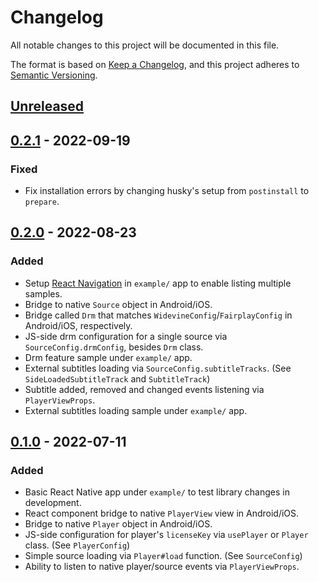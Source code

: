 # Changelog

All notable changes to this project will be documented in this file.

The format is based on [Keep a Changelog](https://keepachangelog.com/en/1.0.0/),
and this project adheres to [Semantic Versioning](https://semver.org/spec/v2.0.0.html).

## [Unreleased]

## [0.2.1] - 2022-09-19

### Fixed

- Fix installation errors by changing husky's setup from `postinstall` to `prepare`.

## [0.2.0] - 2022-08-23

### Added

- Setup [React Navigation](https://github.com/react-navigation/react-navigation) in `example/` app to enable listing multiple samples.
- Bridge to native `Source` object in Android/iOS.
- Bridge called `Drm` that matches `WidevineConfig`/`FairplayConfig` in Android/iOS, respectively.
- JS-side drm configuration for a single source via `SourceConfig.drmConfig`, besides `Drm` class.
- Drm feature sample under `example/` app.
- External subtitles loading via `SourceConfig.subtitleTracks`. (See `SideLoadedSubtitleTrack` and `SubtitleTrack`)
- Subtitle added, removed and changed events listening via `PlayerViewProps`.
- External subtitles loading sample under `example/` app.

## [0.1.0] - 2022-07-11

### Added

- Basic React Native app under `example/` to test library changes in development.
- React component bridge to native `PlayerView` view in Android/iOS.
- Bridge to native `Player` object in Android/iOS.
- JS-side configuration for player's `licenseKey` via `usePlayer` or `Player` class. (See `PlayerConfig`)
- Simple source loading via `Player#load` function. (See `SourceConfig`)
- Ability to listen to native player/source events via `PlayerViewProps`.

[unreleased]: https://github.com/bitmovin/bitmovin-player-react-native/compare/v0.2.1...development
[0.2.1]: https://github.com/bitmovin/bitmovin-player-react-native/releases/tag/v0.2.1
[0.2.0]: https://github.com/bitmovin/bitmovin-player-react-native/releases/tag/v0.2.0
[0.1.0]: https://github.com/bitmovin/bitmovin-player-react-native/releases/tag/v0.1.0
